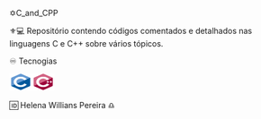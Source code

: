 ✡️C_and_CPP


⚜️💻️ Repositório contendo códigos comentados e detalhados nas linguagens C e C++ sobre vários tópicos.


♾️ Tecnogias 

  <img align="left" alt="Biel-C" height="30" width="40" src="https://raw.githubusercontent.com/devicons/devicon/master/icons/c/c-original.svg">
  <img align="left" alt="Biel-C++" height="30" width="40" src="https://raw.githubusercontent.com/devicons/devicon/master/icons/cplusplus/cplusplus-original.svg">
  
  <br>
  <br>
  
🆔 Helena Willians Pereira ♎ 
